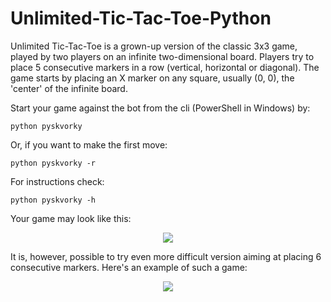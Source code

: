 # Unlimited-Tic-Tac-Toe-Python

Unlimited Tic-Tac-Toe is a grown-up version of the classic 3x3 game, played by two players on an infinite two-dimensional board. Players try to place 5 consecutive markers in a row (vertical, horizontal or diagonal). The game starts by placing an X marker on any square, usually (0, 0), the 'center' of the infinite board.

Start your game against the bot from the cli (PowerShell in Windows) by:

`python pyskvorky`

Or, if you want to make the first move:

`python pyskvorky -r`

For instructions check:

`python pyskvorky -h`

Your game may look like this:
<p align="center">
  <img src="https://user-images.githubusercontent.com/73360313/210018768-bed0c2ba-035a-417e-9fd3-b4b29d8ba3ac.png">
</p>

It is, however, possible to try even more difficult version aiming at placing 6 consecutive markers. Here's an example of such a game:

<p align="center">
  <img src="https://user-images.githubusercontent.com/73360313/210083593-13c6d588-9463-416a-8b8e-542a46e07fee.png">
</p>
